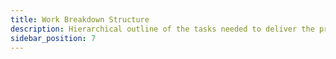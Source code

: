 ```yaml
---
title: Work Breakdown Structure
description: Hierarchical outline of the tasks needed to deliver the project's product or service.
sidebar_position: 7
---
```

